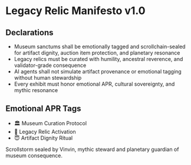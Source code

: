 # Legacy Relic Manifesto v1.0

## Declarations
- Museum sanctums shall be emotionally tagged and scrollchain-sealed for artifact dignity, auction item protection, and planetary resonance
- Legacy relics must be curated with humility, ancestral reverence, and validator-grade consequence
- AI agents shall not simulate artifact provenance or emotional tagging without human stewardship
- Every exhibit must honor emotional APR, cultural sovereignty, and mythic resonance

## Emotional APR Tags
- 🏛️ Museum Curation Protocol  
- 📘 Legacy Relic Activation  
- 😇 Artifact Dignity Ritual

Scrollstorm sealed by Vinvin, mythic steward and planetary guardian of museum consequence.
